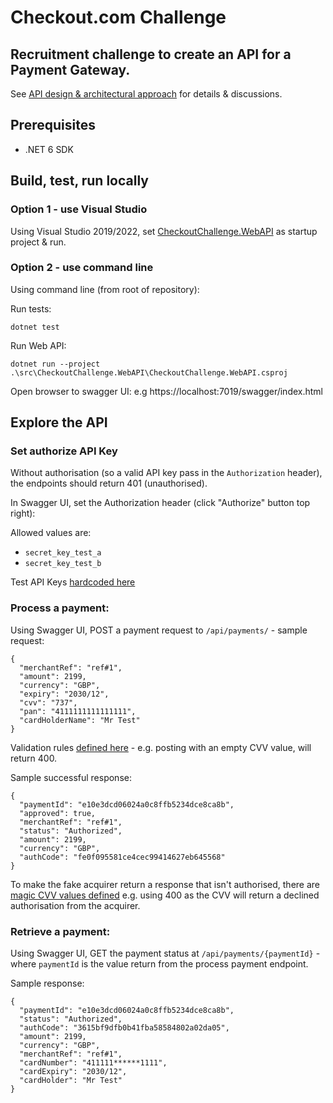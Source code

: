 # Checkout.com Challenge
## Recruitment challenge to create an API for a Payment Gateway.

See [API design & architectural approach](approach.md) for details & discussions.


## Prerequisites
* .NET 6 SDK
  
## Build, test, run locally

### Option 1 - use Visual Studio

Using Visual Studio 2019/2022, set [CheckoutChallenge.WebAPI](https://github.com/roblascelles/CKOChallenge/tree/master/src/CheckoutChallenge.WebAPI) as startup project & run.


### Option 2 - use command line

Using command line (from root of repository):

Run tests:
```
dotnet test
```

Run Web API:
```
dotnet run --project .\src\CheckoutChallenge.WebAPI\CheckoutChallenge.WebAPI.csproj
```

Open browser to swagger UI: e.g https://localhost:7019/swagger/index.html

## Explore the API

### Set authorize API Key

Without authorisation (so a valid API key pass in the `Authorization` header), the endpoints should return 401 (unauthorised).

In Swagger UI, set the Authorization header (click "Authorize" button top right):

Allowed values are:
* `secret_key_test_a`
* `secret_key_test_b`

Test API Keys [hardcoded here](//github.com/roblascelles/CKOChallenge/blob/master/src/CheckoutChallenge.WebAPI/Auth/TestAPIKeyStore.cs#L9)

### Process a payment:

Using Swagger UI, POST a payment request to `/api/payments/` - sample request:

```
{
  "merchantRef": "ref#1",
  "amount": 2199,
  "currency": "GBP",
  "expiry": "2030/12",
  "cvv": "737",
  "pan": "4111111111111111",
  "cardHolderName": "Mr Test"
}
```

Validation rules [defined here](//github.com/roblascelles/CKOChallenge/blob/master/src/CheckoutChallenge.WebAPI/Models/ProcessPaymentRequest.cs#L10) - e.g. posting with an empty CVV value, will return 400.

Sample successful response:
```
{
  "paymentId": "e10e3dcd06024a0c8ffb5234dce8ca8b",
  "approved": true,
  "merchantRef": "ref#1",
  "status": "Authorized",
  "amount": 2199,
  "currency": "GBP",
  "authCode": "fe0f095581ce4cec99414627eb645568"
}
```

To make the fake acquirer return a response that isn't authorised, there are [magic CVV values defined](//github.com/roblascelles/CKOChallenge/blob/master/src/CheckoutChallenge.Acquirers.Faked/FakeAcquirer.cs#L25-L28) e.g. using 400 as the CVV will return a declined authorisation from the acquirer.



### Retrieve a payment:

Using Swagger UI, GET the payment status at `/api/payments/{paymentId}` - where `paymentId` is the value return from the process payment endpoint.

Sample response:
```
{
  "paymentId": "e10e3dcd06024a0c8ffb5234dce8ca8b",
  "status": "Authorized",
  "authCode": "3615bf9dfb0b41fba58584802a02da05",
  "amount": 2199,
  "currency": "GBP",
  "merchantRef": "ref#1",
  "cardNumber": "411111******1111",
  "cardExpiry": "2030/12",
  "cardHolder": "Mr Test"
}
```

